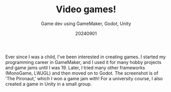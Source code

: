 ﻿---
{
  "title": "Video games!",
  "subtitle": "Game dev using GameMaker, Godot, Unity",
  "image": "/portfolio/video_games.png",
  "tags": [
    "solo",
    "programming",
    "hobby"
  ],
  "links": [
    {
      "text": "itch.io",
      "href": "https://sjerpsthomas.itch.io/"
    },
    {
      "text": "GM48 (GameMaker game jam)",
      "href": "https://gm48.net/user/2/thomas-sjerps"
    },
    {
      "text": "Video game project uni",
      "href": "https://www.researchgate.net/publication/374175098"
    },
    {
      "text": "Video game for association",
      "href": "https://sjerpsthomas.github.io/"
    }
  ],
  "date": "20240901"
}
---

Ever since I was a child, I've been interested in creating games.
I started my programming career in GameMaker, and I used it for many hobby projects and game jams until I was 19.
Later, I tried many other frameworks (MonoGame, LWJGL) and then moved on to Godot.
The screenshot is of 'The Pironaut,' which I won a game jam with!
For a university course, I also created a game in Unity in a small group.
